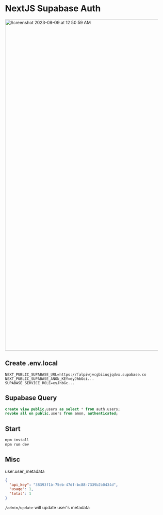 # NextJS Supabase Auth

<img width="1091" alt="Screenshot 2023-08-09 at 12 50 59 AM" src="https://github.com/leon-do/nextjs-supabase-auth/assets/19412160/ee5d74f4-0fb7-481f-b403-46dbe569dfeb">

## Create .env.local

```
NEXT_PUBLIC_SUPABASE_URL=https://falpiwjvcgbiiuqjqdvx.supabase.co
NEXT_PUBLIC_SUPABASE_ANON_KEY=eyJhbGci...
SUPABASE_SERVICE_ROLE=eyJhbGc...
```

## Supabase Query

```sql
create view public.users as select * from auth.users;
revoke all on public.users from anon, authenticated;
```

## Start

```bash
npm install
npm run dev
```

## Misc

user.user_metadata

```json
{
  "api_key": "38393f1b-75eb-47df-bc88-7339b2b0434d",
  "usage": 1,
  "total": 1
}
```

`/admin/update` will update user's metadata
